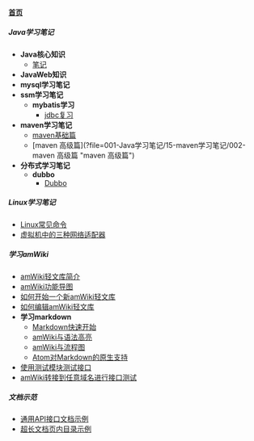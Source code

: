 
#### [首页](?file=home-首页)

##### Java学习笔记
- **Java核心知识**
    - [笔记](?file=001-Java学习笔记/11-Java核心知识/111-笔记 "笔记")
- **JavaWeb知识**
- **mysql学习笔记**
- **ssm学习笔记**
    - **mybatis学习**
        - [jdbc复习](?file=001-Java学习笔记/14-ssm学习笔记/141-mybatis学习/1411-jdbc复习 "jdbc复习")
- **maven学习笔记**
    - [maven基础篇](?file=001-Java学习笔记/15-maven学习笔记/001-maven基础篇 "maven基础篇")
    - [maven 高级篇](?file=001-Java学习笔记/15-maven学习笔记/002-maven 高级篇 "maven 高级篇")
- **分布式学习笔记**
    - **dubbo**
        - [Dubbo](?file=001-Java学习笔记/16-分布式学习笔记/161-dubbo/1611-Dubbo "Dubbo")

##### Linux学习笔记
- [Linux常见命令](?file=002-Linux学习笔记/21-Linux常见命令 "Linux常见命令")
- [虚拟机中的三种网络适配器](?file=002-Linux学习笔记/22-虚拟机中的三种网络适配器 "虚拟机中的三种网络适配器")

##### 学习amWiki
- [amWiki轻文库简介](?file=003-学习amWiki/01-amWiki轻文库简介 "amWiki轻文库简介")
- [amWiki功能导图](?file=003-学习amWiki/02-amWiki功能导图 "amWiki功能导图")
- [如何开始一个新amWiki轻文库](?file=003-学习amWiki/03-如何开始一个新amWiki轻文库 "如何开始一个新amWiki轻文库")
- [如何编辑amWiki轻文库](?file=003-学习amWiki/04-如何编辑amWiki轻文库 "如何编辑amWiki轻文库")
- **学习markdown**
    - [Markdown快速开始](?file=003-学习amWiki/05-学习markdown/01-Markdown快速开始 "Markdown快速开始")
    - [amWiki与语法高亮](?file=003-学习amWiki/05-学习markdown/02-amWiki与语法高亮 "amWiki与语法高亮")
    - [amWiki与流程图](?file=003-学习amWiki/05-学习markdown/03-amWiki与流程图 "amWiki与流程图")
    - [Atom对Markdown的原生支持](?file=003-学习amWiki/05-学习markdown/05-Atom对Markdown的原生支持 "Atom对Markdown的原生支持")
- [使用测试模块测试接口](?file=003-学习amWiki/06-使用测试模块测试接口 "使用测试模块测试接口")
- [amWiki转接到任意域名进行接口测试](?file=003-学习amWiki/07-amWiki转接到任意域名进行接口测试 "amWiki转接到任意域名进行接口测试")

##### 文档示范
- [通用API接口文档示例](?file=004-文档示范/001-通用API接口文档示例 "通用API接口文档示例")
- [超长文档页内目录示例](?file=004-文档示范/002-超长文档页内目录示例 "超长文档页内目录示例")
